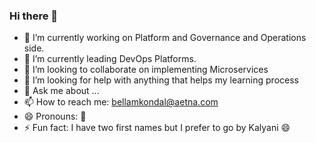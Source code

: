 ### Hi there 👋

- 🔭 I’m currently working on Platform and Governance and Operations side.
- 🌱 I’m currently leading DevOps Platforms.
- 👯 I’m looking to collaborate on implementing Microservices
- 🤔 I’m looking for help with anything that helps my learning process
- 💬 Ask me about ...
- 📫 How to reach me: bellamkondal@aetna.com
- 😄 Pronouns: 🤔
- ⚡ Fun fact: I have two first names but I prefer to go by Kalyani 😄
